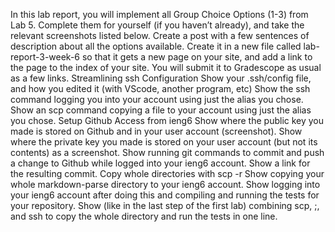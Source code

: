 In this lab report, you will implement all Group Choice Options (1-3) from Lab 5. Complete them for yourself (if you haven’t already), and take the relevant screenshots listed below. Create a post with a few sentences of description about all the options available. 
Create it in a new file called lab-report-3-week-6 so that it gets a new page on your site, and add a link to the page to the index of your site. You will submit it to Gradescope as usual as a few links.
Streamlining ssh Configuration
Show your .ssh/config file, and how you edited it (with VScode, another program, etc)
Show the ssh command logging you into your account using just the alias you chose.
Show an scp command copying a file to your account using just the alias you chose.
Setup Github Access from ieng6
Show where the public key you made is stored on Github and in your user account (screenshot).
Show where the private key you made is stored on your user account (but not its contents) as a screenshot.
Show running git commands to commit and push a change to Github while logged into your ieng6 account.
Show a link for the resulting commit.
Copy whole directories with scp -r
Show copying your whole markdown-parse directory to your ieng6 account.
Show logging into your ieng6 account after doing this and compiling and running the tests for your repository.
Show (like in the last step of the first lab) combining scp, ;, and ssh to copy the whole directory and run the tests in one line.
